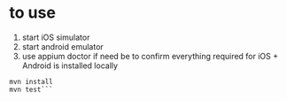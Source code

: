 # to use
1. start iOS simulator
2. start android emulator
3. use appium doctor if need be to confirm everything required for iOS + Android is installed locally

```mvn clean
mvn install
mvn test```
